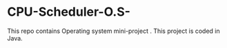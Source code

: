 # CPU-Scheduler-O.S-
This repo contains Operating system mini-project . This project is coded in Java.
